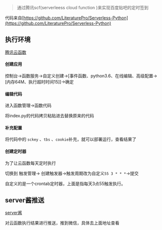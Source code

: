 > 通过腾讯scf(serverleess cloud function )来实现百度贴吧的定时签到

代码来自[https://github.com/LiteraturePro/Serverless-Python](https://github.com/LiteraturePro/Serverless-Python)

## 执行环境

[腾讯云函数](https://cloud.tencent.com/product/scf)

#### 创建应用
控制台->函数服务->自定义创建->[事件函数、python3.6、在线编辑、高级配置->[内存64M、执行超时时间15]]->确定

#### 编辑代码

进入函数管理->函数代码

将index.py的代码拷贝粘贴进去替换原来的代码

#### 补充配置

将代码中的 `sckey` 、`tbs` 、`cookie`补充，就可以部署运行，查看结果了

#### 创建定时器

为了让云函数每天定时执行

切换到 触发管理-> 创建触发器->触发周期改为自定义`55 3 * * *`->提交

自定义的是一个crontab定时器，上面是指每天3点55触发执行。


## server酱推送

[server酱](https://sct.ftqq.com/)

对云函数执行结果进行推送，推到微信，具体去上面地址查看